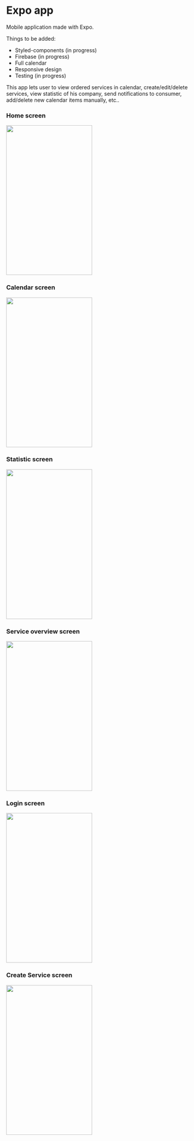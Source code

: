 # Expo app
Mobile application made with Expo. 

Things to be added: 
* Styled-components (in progress)
* Firebase (in progress)
* Full calendar 
* Responsive design
* Testing (in progress)

This app lets user to view ordered services in calendar, create/edit/delete services, view statistic of his company, send notifications to consumer, add/delete new calendar items manually, etc.. 

### Home screen
<img src="https://user-images.githubusercontent.com/32367171/79117803-c6133200-7d94-11ea-98e7-9af9c21b6744.jpeg" width="230" height="400">

### Calendar screen
<img src="https://user-images.githubusercontent.com/32367171/79699251-fa0bbd00-8296-11ea-88a5-4787165efd73.gif" width="230" height="400">

### Statistic screen
<img src="https://user-images.githubusercontent.com/32367171/79118844-9fa2c600-7d97-11ea-8826-198b6a2e040e.jpeg" width="230" height="400">

### Service overview screen
<img src="https://user-images.githubusercontent.com/32367171/79118934-d37deb80-7d97-11ea-9ac2-d0ae015302c3.jpeg" width="230" height="400">

### Login screen
<img src="https://user-images.githubusercontent.com/32367171/79699301-64bcf880-8297-11ea-98da-2242e146d230.gif" width="230" height="400">

### Create Service screen
<img src="https://user-images.githubusercontent.com/32367171/79699339-ad74b180-8297-11ea-9bd9-c51cb1388d1c.gif" width="230" height="400">

